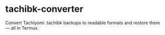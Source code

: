 # tachibk-converter
Convert Tachiyomi .tachibk backups to readable formats and restore them — all in Termux.
